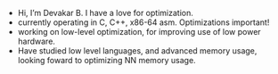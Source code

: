 -  Hi, I’m Devakar B. I have a love for optimization. 
-  currently operating in C, C++, x86-64 asm. Optimizations important!
-  working on low-level optimization, for improving use of low power hardware.
-  Have studied low level languages, and advanced memory usage, looking foward to optimizing NN memory usage.


<!---
dboini2/dboini2 is a ✨ special ✨ repository because its `README.md` (this file) appears on your GitHub profile.
You can click the Preview link to take a look at your changes.
--->
